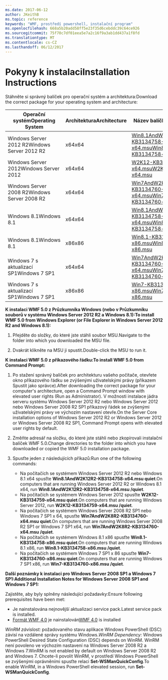 ```yaml
---
ms.date: 2017-06-12
author: JKeithB
ms.topic: reference
keywords: "WMF, prostředí powershell, instalační program"
ms.openlocfilehash: 668a5b20add58ff5e23f35d6cebddc39c64ce926
ms.sourcegitcommit: 75f70c7df01eea5e7a2c16f9a3ab1dd437a1f8fd
ms.translationtype: MT
ms.contentlocale: cs-CZ
ms.lasthandoff: 06/12/2017
---
```

# <a name="installation-instructions"></a><span data-ttu-id="31f2b-102">Pokyny k instalaci</span><span class="sxs-lookup"><span data-stu-id="31f2b-102">Installation Instructions</span></span>

<span data-ttu-id="31f2b-103">Stáhněte si správný balíček pro operační systém a architektura:</span><span class="sxs-lookup"><span data-stu-id="31f2b-103">Download the correct package for your operating system and architecture:</span></span>

| <span data-ttu-id="31f2b-104">Operační systém</span><span class="sxs-lookup"><span data-stu-id="31f2b-104">Operating System</span></span>       | <span data-ttu-id="31f2b-105">Architektura</span><span class="sxs-lookup"><span data-stu-id="31f2b-105">Architecture</span></span> | <span data-ttu-id="31f2b-106">Název balíčku</span><span class="sxs-lookup"><span data-stu-id="31f2b-106">Package Name</span></span>              | 
|------------------------|--------------|---------------------------| 
| <span data-ttu-id="31f2b-107">Windows Server 2012 R2</span><span class="sxs-lookup"><span data-stu-id="31f2b-107">Windows Server 2012 R2</span></span> | <span data-ttu-id="31f2b-108">x64</span><span class="sxs-lookup"><span data-stu-id="31f2b-108">x64</span></span>      | [<span data-ttu-id="31f2b-109">Win8.1AndW2K12R2-KB3134758-x64.msu</span><span class="sxs-lookup"><span data-stu-id="31f2b-109">Win8.1AndW2K12R2-KB3134758-x64.msu</span></span>](http://go.microsoft.com/fwlink/?LinkId=717507) | 
| <span data-ttu-id="31f2b-110">Windows Server 2012</span><span class="sxs-lookup"><span data-stu-id="31f2b-110">Windows Server 2012</span></span>    | <span data-ttu-id="31f2b-111">x64</span><span class="sxs-lookup"><span data-stu-id="31f2b-111">x64</span></span>      | [<span data-ttu-id="31f2b-112">W2K12-KB3134759-x64.msu</span><span class="sxs-lookup"><span data-stu-id="31f2b-112">W2K12-KB3134759-x64.msu</span></span>](http://go.microsoft.com/fwlink/?LinkId=717506) | 
| <span data-ttu-id="31f2b-113">Windows Server 2008 R2</span><span class="sxs-lookup"><span data-stu-id="31f2b-113">Windows Server 2008 R2</span></span> | <span data-ttu-id="31f2b-114">x64</span><span class="sxs-lookup"><span data-stu-id="31f2b-114">x64</span></span>      | [<span data-ttu-id="31f2b-115">Win7AndW2K8R2-KB3134760-x64.msu</span><span class="sxs-lookup"><span data-stu-id="31f2b-115">Win7AndW2K8R2-KB3134760-x64.msu</span></span>](http://go.microsoft.com/fwlink/?LinkId=717504) |
| <span data-ttu-id="31f2b-116">Windows 8.1</span><span class="sxs-lookup"><span data-stu-id="31f2b-116">Windows 8.1</span></span>            | <span data-ttu-id="31f2b-117">x64</span><span class="sxs-lookup"><span data-stu-id="31f2b-117">x64</span></span>          | [<span data-ttu-id="31f2b-118">Win8.1AndW2K12R2-KB3134758-x64.msu</span><span class="sxs-lookup"><span data-stu-id="31f2b-118">Win8.1AndW2K12R2-KB3134758-x64.msu</span></span>](http://go.microsoft.com/fwlink/?LinkId=717507) |
| <span data-ttu-id="31f2b-119">Windows 8.1</span><span class="sxs-lookup"><span data-stu-id="31f2b-119">Windows 8.1</span></span>            | <span data-ttu-id="31f2b-120">x86</span><span class="sxs-lookup"><span data-stu-id="31f2b-120">x86</span></span>          | [<span data-ttu-id="31f2b-121">Win8.1-KB3134758-x86.msu</span><span class="sxs-lookup"><span data-stu-id="31f2b-121">Win8.1-KB3134758-x86.msu</span></span>](http://go.microsoft.com/fwlink/?LinkID=717963) |
| <span data-ttu-id="31f2b-122">Windows 7 s aktualizací SP1</span><span class="sxs-lookup"><span data-stu-id="31f2b-122">Windows 7 SP1</span></span>          | <span data-ttu-id="31f2b-123">x64</span><span class="sxs-lookup"><span data-stu-id="31f2b-123">x64</span></span>          | [<span data-ttu-id="31f2b-124">Win7AndW2K8R2-KB3134760-x64.msu</span><span class="sxs-lookup"><span data-stu-id="31f2b-124">Win7AndW2K8R2-KB3134760-x64.msu</span></span>](http://go.microsoft.com/fwlink/?LinkId=717504) |
| <span data-ttu-id="31f2b-125">Windows 7 s aktualizací SP1</span><span class="sxs-lookup"><span data-stu-id="31f2b-125">Windows 7 SP1</span></span>          | <span data-ttu-id="31f2b-126">x86</span><span class="sxs-lookup"><span data-stu-id="31f2b-126">x86</span></span>          | [<span data-ttu-id="31f2b-127">Win7-KB3134760-x86.msu</span><span class="sxs-lookup"><span data-stu-id="31f2b-127">Win7-KB3134760-x86.msu</span></span>](http://go.microsoft.com/fwlink/?LinkID=717962) |


<span data-ttu-id="31f2b-128">**K instalaci WMF 5.0 z Průzkumníka Windows (nebo v Průzkumníku souborů v systému Windows Server 2012 R2 a Windows 8.1):**</span><span class="sxs-lookup"><span data-stu-id="31f2b-128">**To install WMF 5.0 from Windows Explorer (or File Explorer in Windows Server 2012 R2 and Windows 8.1):**</span></span>

1. <span data-ttu-id="31f2b-129">Přejděte do složky, do které jste stáhli soubor MSU.</span><span class="sxs-lookup"><span data-stu-id="31f2b-129">Navigate to the folder into which you downloaded the MSU file.</span></span>

2. <span data-ttu-id="31f2b-130">Dvakrát klikněte na MSU ji spustit.</span><span class="sxs-lookup"><span data-stu-id="31f2b-130">Double-click the MSU to run it.</span></span>

<span data-ttu-id="31f2b-131">**K instalaci WMF 5.0 z příkazového řádku:**</span><span class="sxs-lookup"><span data-stu-id="31f2b-131">**To install WMF 5.0 from Command Prompt:**</span></span> 

1. <span data-ttu-id="31f2b-132">Po stažení správný balíček pro architekturu vašeho počítače, otevřete okno příkazového řádku se zvýšenými uživatelskými právy (příkazem Spustit jako správce).</span><span class="sxs-lookup"><span data-stu-id="31f2b-132">After downloading the correct package for your computer's architecture, open a Command Prompt window with elevated user rights (Run as Administrator).</span></span> <span data-ttu-id="31f2b-133">V možnosti instalace jádra serveru systému Windows Server 2012 R2 nebo Windows Server 2012 nebo Windows Server 2008 R2 SP1 příkazový řádek se zvýšenými uživatelskými právy ve výchozím nastavení otevře.</span><span class="sxs-lookup"><span data-stu-id="31f2b-133">On the Server Core installation options of Windows Server 2012 R2 or Windows Server 2012 or Windows Server 2008 R2 SP1, Command Prompt opens with elevated user rights by default.</span></span>

2. <span data-ttu-id="31f2b-134">Změňte adresář na složku, do které jste stáhli nebo zkopírovali instalační balíček WMF 5.0.</span><span class="sxs-lookup"><span data-stu-id="31f2b-134">Change directories to the folder into which you have downloaded or copied the WMF 5.0 installation package.</span></span>

3. <span data-ttu-id="31f2b-135">Spusťte jeden z následujících příkazů:</span><span class="sxs-lookup"><span data-stu-id="31f2b-135">Run one of the following commands:</span></span>
    - <span data-ttu-id="31f2b-136">Na počítačích se systémem Windows Server 2012 R2 nebo Windows 8.1 x64 spusťte **Win8.1AndW2K12R2-KB3134758-x64.msu quiet**.</span><span class="sxs-lookup"><span data-stu-id="31f2b-136">On computers that are running Windows Server 2012 R2 or Windows 8.1 x64, run **Win8.1AndW2K12R2-KB3134758-x64.msu /quiet**.</span></span>
    - <span data-ttu-id="31f2b-137">Na počítačích se systémem Windows Server 2012 spusťte **W2K12-KB3134759-x64.msu quiet**.</span><span class="sxs-lookup"><span data-stu-id="31f2b-137">On computers that are running Windows Server 2012, run **W2K12-KB3134759-x64.msu /quiet**.</span></span>
    - <span data-ttu-id="31f2b-138">Na počítačích se systémem Windows Server 2008 R2 SP1 nebo Windows 7 SP1 x 64, spusťte **Win7AndW2K8R2-KB3134760-x64.msu quiet**.</span><span class="sxs-lookup"><span data-stu-id="31f2b-138">On computers that are running Windows Server 2008 R2 SP1 or Windows 7 SP1 x64, run **Win7AndW2K8R2-KB3134760-x64.msu /quiet**.</span></span>
    - <span data-ttu-id="31f2b-139">Na počítačích se systémem Windows 8.1 x86 spusťte **Win8.1-KB3134758-x86.msu quiet**.</span><span class="sxs-lookup"><span data-stu-id="31f2b-139">On computers that are running Windows 8.1 x86, run **Win8.1-KB3134758-x86.msu /quiet**.</span></span>
    - <span data-ttu-id="31f2b-140">Na počítačích se systémem Windows 7 SP1 x 86 spusťte **Win7-KB3134760-x86.msu quiet**.</span><span class="sxs-lookup"><span data-stu-id="31f2b-140">On computers that are running Windows 7 SP1 x86, run **Win7-KB3134760-x86.msu /quiet**.</span></span>

<span data-ttu-id="31f2b-141">**Další poznámky k instalaci pro Windows Server 2008 SP1 a Windows 7 SP1:**</span><span class="sxs-lookup"><span data-stu-id="31f2b-141">**Additional Installation Notes for Windows Server 2008 SP1 and Windows 7 SP1:**</span></span>

<span data-ttu-id="31f2b-142">Zajistěte, aby byly splněny následující požadavky:</span><span class="sxs-lookup"><span data-stu-id="31f2b-142">Ensure following prerequisites have been met:</span></span>
- <span data-ttu-id="31f2b-143">Je nainstalována nejnovější aktualizaci service pack.</span><span class="sxs-lookup"><span data-stu-id="31f2b-143">Latest service pack is installed.</span></span>
- <span data-ttu-id="31f2b-144">[Formát WMF 4.0](http://www.microsoft.com/en-us/download/details.aspx?id=40855) je nainstalován</span><span class="sxs-lookup"><span data-stu-id="31f2b-144">[WMF 4.0](http://www.microsoft.com/en-us/download/details.aspx?id=40855) is installed</span></span>

<span data-ttu-id="31f2b-145">*WinRM závislost:* požadovaného stavu aplikace Windows PowerShell (DSC) závisí na vzdálené správy systému Windows.</span><span class="sxs-lookup"><span data-stu-id="31f2b-145">*WinRM Dependency:* Windows PowerShell Desired State Configuration (DSC) depends on WinRM.</span></span> <span data-ttu-id="31f2b-146">WinRM není povoleno ve výchozím nastavení na Windows Server 2008 R2 a Windows 7.</span><span class="sxs-lookup"><span data-stu-id="31f2b-146">WinRM is not enabled by default on Windows Server 2008 R2 and Windows 7.</span></span> <span data-ttu-id="31f2b-147">Chcete-li povolit WinRM, v prostředí Windows PowerShell se zvýšenými oprávněními spusťte relaci **Set-WSManQuickConfig**.</span><span class="sxs-lookup"><span data-stu-id="31f2b-147">To enable WinRM, in a Windows PowerShell elevated session, run **Set-WSManQuickConfig**.</span></span>


